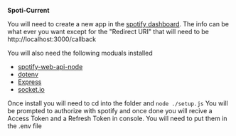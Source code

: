 
**Spoti-Current**

You will need to create a new app in the [spotify dashboard](https://developer.spotify.com/dashboard/create). The info can be what ever you want except for the "Redirect URI" that will need to be http://localhost:3000/callback

You will also need the following moduals installed

 - [spotify-web-api-node](https://github.com/thelinmichael/spotify-web-api-node#installation)
  - [dotenv](https://www.npmjs.com/package/dotenv)
  - [Express](https://www.npmjs.com/package/express)
  - [socket.io](https://www.npmjs.com/package/socket.io)

Once install you will need to cd into the folder and `node ./setup.js`
You will be prompted to authorize with spotify and once done you will recive a Access Token and a Refresh Token in console.
You will need to put them in the .env file
